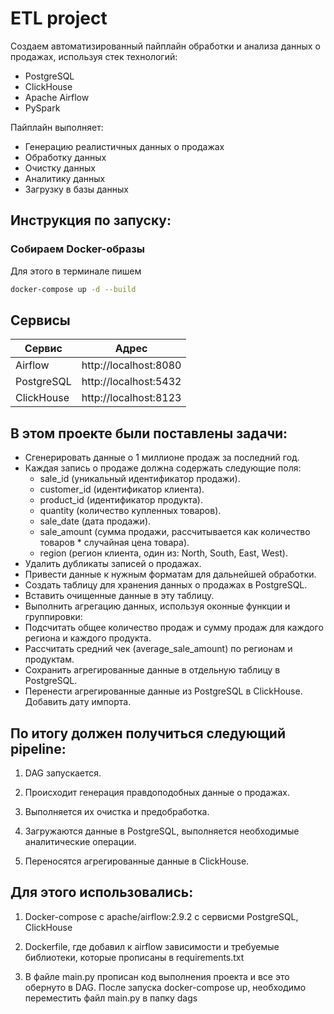 # ETL project

Cоздаем автоматизированный пайплайн обработки и анализа данных о продажах, используя стек технологий: 
- PostgreSQL
- ClickHouse 
- Apache Airflow 
- PySpark

Пайплайн выполняет:
- Генерацию реалистичных данных о продажах
- Обработку данных
- Очистку данных
- Аналитику данных
- Загрузку в базы данных

## Инструкция по запуску:
### Собираем Docker-образы
Для этого в терминале пишем
```bash
docker-compose up -d --build
```
## Сервисы
| Сервис     | Адрес                  |
|------------|------------------------|
| Airflow    | http://localhost:8080  |
| PostgreSQL | http://localhost:5432  |
 | ClickHouse | http://localhost:8123  |

## В этом проекте были поставлены задачи:
- Сгенерировать данные о 1 миллионе продаж за последний год.
- Каждая запись о продаже должна содержать следующие поля:
    - sale_id (уникальный идентификатор продажи).
    - customer_id (идентификатор клиента).
    - product_id (идентификатор продукта).
    - quantity (количество купленных товаров).
    - sale_date (дата продажи).
    - sale_amount (сумма продажи, рассчитывается как количество товаров * случайная цена товара).
    - region (регион клиента, один из: North, South, East, West).
- Удалить дубликаты записей о продажах.
- Привести данные к нужным форматам для дальнейшей обработки.
- Создать таблицу для хранения данных о продажах в PostgreSQL.
- Вставить очищенные данные в эту таблицу.
- Выполнить агрегацию данных, используя оконные функции и группировки:
- Подсчитать общее количество продаж и сумму продаж для каждого региона и каждого продукта.
- Рассчитать средний чек (average_sale_amount) по регионам и продуктам.
- Сохранить агрегированные данные в отдельную таблицу в PostgreSQL.
- Перенести агрегированные данные из PostgreSQL в ClickHouse. Добавить дату импорта. 

## По итогу должен получиться следующий pipeline:

1. DAG запускается.

2. Происходит генерация правдоподобных данные о продажах.

3. Выполняется их очистка и предобработка.

4. Загружаются данные в PostgreSQL, выполняется  необходимые аналитические операции.

5. Переносятся агрегированные данные в ClickHouse.

## Для этого использовались:
1. Docker-compose c apache/airflow:2.9.2 с сервисми PostgreSQL, ClickHouse

2. Dockerfile, где добавил к airflow зависимости и требуемые библиотеки, которые прописаны в requirements.txt

3. В файле main.py прописан код выполнения проекта и все это обернуто в DAG.
После запуска docker-compose up, необходимо переместить файл main.py в папку dags